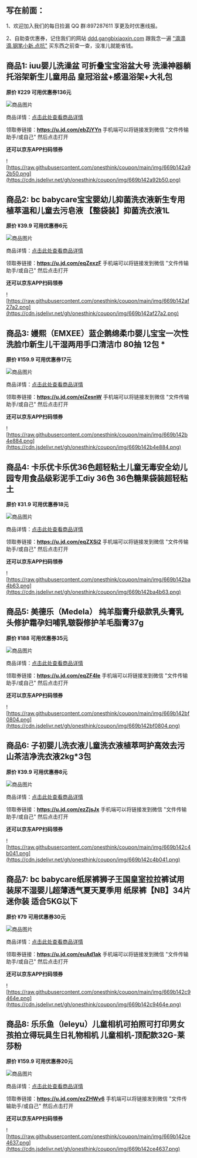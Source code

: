 ## 写在前面：

1、欢迎加入我们的每日捡漏 QQ 群:897287611 享更及时优惠线报。

2、自助查优惠券，记住我们的网站 [ddd.gangbixiaoxin.com](https://ddd.gangbixiaoxin.com) 跟我念一遍 ["滴滴滴.钢笔小新.点抗"](https://ddd.gangbixiaoxin.com) 买东西之前查一查，没准儿就能省钱。

## 商品1: iuu婴儿洗澡盆 可折叠宝宝浴盆大号 洗澡神器躺托浴架新生儿童用品 皇冠浴盆+感温浴架+大礼包

**原价 ¥229 可用优惠券136元**

![商品图片](http://img14.360buyimg.com/n1/jfs/t1/227690/33/21441/51854/666bdb9dFbc0864a5/3bb88d17460cc860.png)

商品详情：[点击此处查看商品详情](https://union-click.jd.com/jdc?e=1003156031&amp;p=JF8BAdwJK1olXwYLU1ZcC0MUAV8IGlsUWgMFVVxZCE8QAV9MRANLAjZbERscSkAJHTRQRA1CCVkdDwtCWhVLHTdNTwcKBENeCVAfUg8bX2xJbQwUGnFVKDxVfEh0UCpLRlkWXHYFOlwAQzkUdxMIbQJgNGRdVFlYVFxXDxtxazliLnlCI1wtaD90YCx_GSdNOWVyEj4VUil1SgdOby5lDWFbLBc9UEpHYSZaWyxNAHRgHToba0lodBt7YAxhJGJRIy0qSjxuazxzfCcTOE5hIjkCViNFZRB-eD91WnJdPA4pUjRJY218cjthIll0LToOfxJoRxtqYz5iB3IHNzchYShPYCh8cj9yKXV5CypfbCJsY3sKbk8XKDYHNAxVaQwTeg8ITwVLAnlGVVYufC9nD2M4GmsWXAYFXVhaDkISM18IG2tUMwYBUFZYCU8fM244G10WXQMAXF1ZDEkfBF8IE1wliqu6gdTs3cOu1_GAzOKyiI--gMDVOHsnAF8IGloXXQIFVVxdOHsXAF8LKwV7XFUEVl8OX0h5XidNTQJNCFtsVF1VCEkTBmsNK1kUXAQAZG5tVEhWdTgJXCxCIWQKIF0-Ww5UXm0LGisSMwRfHyxefDcXdTZ9cjlKXQEHCG5dOA)

领取券链接：**https://u.jd.com/ebZjYYn** 手机端可以将链接发到微信 "文件传输助手/或自己" 然后点击打开

**还可以京东APP扫码领券**

![https://raw.githubusercontent.com/onesthink/coupon/main/img/669b142a92b50.png](https://cdn.jsdelivr.net/gh/onesthink/coupon/img/669b142a92b50.png)

## 商品2: bc babycare宝宝婴幼儿抑菌洗衣液新生专用植萃温和儿童去污皂液 【整袋装】抑菌洗衣液1L

**原价 ¥39.9 可用优惠券6元**

![商品图片](http://img14.360buyimg.com/n1/jfs/t1/26468/38/20945/50744/6698c8d4Fe1d5a2b3/e71b7754ad13efd5.jpg)

商品详情：[点击此处查看商品详情](https://union-click.jd.com/jdc?e=1003156031&amp;p=JF8BAdoJK1olXwIDUFlfC0oWBF8IGlodXwcBU1ZfDUkSBV9MRANLAjZbERscSkAJHTRQRA1CCVkdDwtCWhVLHTdNTwcKBENeCVAfUg8bAxVVRVJpP09mUwxeey9VU256TD51NlFROlw4YAhtAjVsSxBJPkRGE1kPd1xXDxtxaz5sPm1GIFw1WDxedCp_cglNOWVqEj0VUit1Ah9Obz5mLmFbPBc-akpEYW54Wy9NB2JgVT4ba0l_UBhBUgxhJGJSIxc2SjxuWQ1zfCcTOE5hIjkCViNFZRB4ewFiHnEAAS4qawJIYzdgcjt2IkJ0LS0vfwJCQw9xTithFE9AIyw-cSt1YCh8Yj9yKnV9FipffCtsY3sKbk8XKDZwKgAoCS9Odg9ceRJXXk5CJFo0aQNBD2M4GmsWXAYFXVhaDkISM18IG2tUMwAEXFpaDHsWM28OGFsQXw4BUFdaCU8nA2cPK4y45dOI5YvVsZ-Ji7ixvI6c4dKc3G5tOEgnA24JGVsRWgcAVG5tCEgnAF9WdVpGWwUCUFlcZhZfRjlRQR9BMwYBXVleC0kWAF8KGloXXzYyZF4nVRUefw1Bf1xHXnVmFg5cehxyYwRfSDUXOG5BLl8HbBtcXwxKXxwSD3kyVG4)

领取券链接：**https://u.jd.com/eqZexzF** 手机端可以将链接发到微信 "文件传输助手/或自己" 然后点击打开

**还可以京东APP扫码领券**

![https://raw.githubusercontent.com/onesthink/coupon/main/img/669b142af27a2.png](https://cdn.jsdelivr.net/gh/onesthink/coupon/img/669b142af27a2.png)

## 商品3: 嫚熙（EMXEE）蓝企鹅绵柔巾婴儿宝宝一次性洗脸巾新生儿干湿两用手口清洁巾 80抽 12包 *

**原价 ¥159.9 可用优惠券17元**

![商品图片](http://img14.360buyimg.com/n1/jfs/t1/14980/28/21476/140006/669a9aa4F135ae1e5/1d14c539d365b72a.jpg)

商品详情：[点击此处查看商品详情](https://union-click.jd.com/jdc?e=1003156031&amp;p=JF8BAdkJK1olVAMGVFlcCEkQM28JGl0TXQELVFdZDEgSMytXQwVKbV9HER8fA1UJWDdXTQxBAhlZAUEPVhcJWypcR0RMGFpfWhwHTEdDaglYRigVBXNYDyAJURRMdBANRyZNWm1sVh8NYCJRXhpAWxJFFH1nVAU-HwsbdxZ4fi9cJkF1Vgg_cThkQBsKewNxOWZEIAYHbSleAil-fit8Ol9QHSoVCD11Ag9IeBNPDmRLPBgpCihldCZrTC9sOVZ1DV4DfxRNZBRvZ11wFWV0MwEDYBlxfwx_GgkTKXR-BCc-XQ9heh9hewJhVHB7KA49Uj8RYG1gfTt2Gw91Czo_fyl0RBthcz5iLk9FIjc5WzB3F219D1lgbXtCUUQlbAt-ZhxuHlpCXxwBFkAHCB0bD18JK1gUXQELUllbAU4nM28IKxp7XQ4LUFZfOEonA2kLG14XVQUFVl5eDnsXC2g4zPatiIyzgdbk3NWf1NavztKpiZiKZG5tC3sXAm4KG18SXAQCZG5dC3sUMzFmGggSWA8CV1kzVQNSVTZWSQx7XQUKV1xdDkoQM20JGlkXbTYyADc7WBZkAzd9QQBrCV9dDykiDRdqW2hjdVlUDW5rEgMoQAteUyZzfltOPjYCZA)

领取券链接：**https://u.jd.com/eiZesnW** 手机端可以将链接发到微信 "文件传输助手/或自己" 然后点击打开

**还可以京东APP扫码领券**

![https://raw.githubusercontent.com/onesthink/coupon/main/img/669b142b4e884.png](https://cdn.jsdelivr.net/gh/onesthink/coupon/img/669b142b4e884.png)

## 商品4: 卡乐优卡乐优36色超轻粘土儿童无毒安全幼儿园专用食品级彩泥手工diy 36色 36色糖果袋装超轻粘土

**原价 ¥31.9 可用优惠券18元**

![商品图片](http://img14.360buyimg.com/n1/jfs/t1/216429/12/38554/144493/661cc39aFe9f97668/ca08bf87d1bba56d.jpg)

商品详情：[点击此处查看商品详情](https://union-click.jd.com/jdc?e=1003156031&amp;p=JF8BAdIJK1olXwIDUF1ZDEkfAF8IGlsUXQUFVlZaC04QAF9MRANLAjZbERscSkAJHTRQRA1CCVkdDwtCWhVLHTdNTwcKBENeCVAfUg8bXShpaC18Kl1yVV4fS0J_ZDJRYlxrGE1cOlweTRlQXjh0Qw5yAQZQUSIIUFxXDxtxazliLmVAI1whWD9OVi9_GSNNOWVEEj4vVTx1Sh9Oby5mKmFYBhcqUEtgYW58WztdB1ZgHTYbayJOcAxScAxhJGJSIxc2SjxIcwpzfCcTOE5hIjkCViNFZRNseD9lVXB7JDcqQTRXYxZ4ciJxLQN0LSkuay9oXxhhaz5iLn1BIzclWD9fYDN_cj91JGVhECoCcBMnAjF7eRgWWVJhMx4rSDZpAG51RR5cGwoOZF9tC0oXBGYOHF0cWDYyVF5tSSUQA20KH1slXDYCUl1dDUkfAGgNE14UbQYKU26KpfPCid7dk-LBw47V7fmIgffDnec4K2sWbQYDVVxdDEwWAW84K1sWbQUyCjBcW00UB2wKEzVIFUNUDR8dSSUXAGYMElwdXgQyVl9cCkknM19WXDpmK291Dy5cCAlUCgdvRgJsWnhHHwAzCghSUShVTCdNCGFeVAxYdB5PM284)

领取券链接：**https://u.jd.com/eqZXSi2** 手机端可以将链接发到微信 "文件传输助手/或自己" 然后点击打开

**还可以京东APP扫码领券**

![https://raw.githubusercontent.com/onesthink/coupon/main/img/669b142ba4b63.png](https://cdn.jsdelivr.net/gh/onesthink/coupon/img/669b142ba4b63.png)

## 商品5: 美德乐（Medela） 纯羊脂膏升级款乳头膏乳头修护霜孕妇哺乳皲裂修护羊毛脂膏37g

**原价 ¥188 可用优惠券35元**

![商品图片](http://img14.360buyimg.com/n1/jfs/t1/185759/27/45639/54163/667456aaFe040dd10/3191e198a42bf869.jpg)

商品详情：[点击此处查看商品详情](https://union-click.jd.com/jdc?e=1003156031&amp;p=JF8BAdcJK1olXQULU1lUC04fCl8LHFIcXQYGVVxcDntTXDdWRGtMGENDFlVDFhBPXDlfTwQKBlMdBgABFhNSVzMXQh5JAAhADhpRezRUaDB4exNDJUJpUAwqTg1zeQwIGiVSMwR3Iw4ib0xwUxdSQV9DOll2EEkdBD8VazxxaDhSKn9yNCkucxxwegh3bD9cGmNaMyE-VS8DABhsUyBpKlxUQF0qbRN0agxSUgdwBWV9IC0uSDxufzd_eChKKX9qPSo-exdvdgR-eQFhW2JLXAMIeCBQY21_bCxcNkNiViYNaCh8Qw9AYzlsLlNFIjcpaD9ka2poQzBiKmJXED05fClgYBxLbFlDPnJxLxsleF8VdnsKbmtUB011LQoKXChsYRVQSR5HXENgKCcbBEcnAl8LGlsSVAAFUldYOHsXA19JdV0TWA4BUm5cOEsRAG8NGVMWWgEEVldtCEMQM7ilo46f7NOK7YrDgJyupLqBp4-L1TYyZF1tCEoWAW8MHFoXXTYyVF1tC3tJbW5bHgwcDgMDOgMVTR1OQGpcdVsWVAMGXVxaCXsVAm4KGWslbXV9FzUCeCtfVRdMcF9HKkBEMCQ-CEppRAEKbixFImEFMw4lUhETVQhXbx8lXTY)

领取券链接：**https://u.jd.com/eqZF4Ie** 手机端可以将链接发到微信 "文件传输助手/或自己" 然后点击打开

**还可以京东APP扫码领券**

![https://raw.githubusercontent.com/onesthink/coupon/main/img/669b142bf0804.png](https://cdn.jsdelivr.net/gh/onesthink/coupon/img/669b142bf0804.png)

## 商品6: 子初婴儿洗衣液儿童洗衣液植萃呵护高效去污山茶洁净洗衣液2kg*3包

**原价 ¥39.9 可用优惠券8元**

![商品图片](http://img14.360buyimg.com/n1/jfs/t1/229420/4/21937/110542/668d0804F6eda248c/922824975e7bd6c4.jpg)

商品详情：[点击此处查看商品详情](https://union-click.jd.com/jdc?e=1003156031&amp;p=JF8BAagJK1olXwIDUVteD08UAV8IGloUXAMGV1ZbDU8nRzBQRQQlBENHFRxWFlVMWzBeTA9KQl1XSwwDVFVPRjtUBAJQAVsMFgQZBBcUQhlfGhxiCnpgXCoZQUpNQDIKcD0dWmgACRUvCz9rAxlRYi9xP0BwPwJKSEdjeh9tbChyHXF7LA4pQTxUexpsSDlMLQR1JlYtahJFRxhDYz13FHZJNyxUby9kAm18aVNiP192XD4vdztsYAxLbSJhPnFhVAAqfDxKVhZWQSxnNWF7NzpVcDJjZhtrGwdjNHpnIz0qX3t1QR9PRhthLWZHNhc_QxViczhfeT1TUQoyVW5eCUsQCmkPHVIQbTYCVG4LZksWAm4JGlIVWgIyVW5dDkgXBm0AGFwcXgQAZF5VD3vArtfdkerA1b_WytaKsezCitPchdMlbTYBZF5cCUkXB2gJGVslbQYBZF1tViUWUGgNE1ocDWhfHBsLUQlHBwEIGFMWXQUGUFttCkoWAW04K2tJXkd0A18afxxrYWd8XxIUB0VfVjU7AEx5ATJDaVhhIQZ0DScpbClRcQRUK1sl)

领取券链接：**https://u.jd.com/ezZjsJx** 手机端可以将链接发到微信 "文件传输助手/或自己" 然后点击打开

**还可以京东APP扫码领券**

![https://raw.githubusercontent.com/onesthink/coupon/main/img/669b142c4b041.png](https://cdn.jsdelivr.net/gh/onesthink/coupon/img/669b142c4b041.png)

## 商品7: bc babycare纸尿裤狮子王国皇室拉拉裤试用装尿不湿婴儿超薄透气夏天夏季用 纸尿裤【NB】34片迷你装 适合5KG以下

**原价 ¥79 可用优惠券30元**

![商品图片](http://img14.360buyimg.com/n1/jfs/t1/41499/39/23135/171433/6699c5f9Fff0e3537/442ff1fba10aa6cf.jpg)

商品详情：[点击此处查看商品详情](https://union-click.jd.com/jdc?e=1003156031&amp;p=JF8BAdQJK1olXwIDUFheAE4fA18IGloSVA4HV1tdDkkWC19MRANLAjZbERscSkAJHTRQRA1CCVkdDwtCWhVLHTdNTwcKBENeCVAfUg8bWTRyTx5UW29BIFoeAUxediljTj8RH1l0OlxUDCxMRQoIS19qKX9LDlwmV1xXDxtxaz5hBAZdIzclYTx0eCp8cgFNOWJiEik_Uix1AgdOewBmL2FbIBcrekpHYSZ4WyxnAHVgVSobfiJ_UAxRTgxhJGJSIxc-TzwVez9zfCcTOE5hIjkCViNFZRB4eAJiH2V7AjkpazMeYCdocixmOQNiVjYOfyh0QRsKaCl1LlQFNBYpaD9lYDN_cj98KV99Cyk0eBMnQgcAGi1GHgdhMBYjChNIYxxzbShtLQoOZF9tC0oXBGYOHF0cWDYyVF5tSSUXAW4JG1kQVTYDZF5bC0sSAWcLHVsTVAUyVFZaOJy6u7qCqo6d5NKc3Inkr56ev7uWk2slbQUyVF9cCksTBG4KG2slXQUyV24DZkpEBW0JSAwWM1tKEQgET0pUbW8LE1sXWgAKUG5fCUoVAV84KwFOJ1JHFVg0Sz8TQGYPUi5TNlNmUBwCfiUVCmtvQB1wXVYGKyokQREVeDA4G2s)

领取券链接：**https://u.jd.com/euAd1ak** 手机端可以将链接发到微信 "文件传输助手/或自己" 然后点击打开

**还可以京东APP扫码领券**

![https://raw.githubusercontent.com/onesthink/coupon/main/img/669b142c9464e.png](https://cdn.jsdelivr.net/gh/onesthink/coupon/img/669b142c9464e.png)

## 商品8: 乐乐鱼（leleyu）儿童相机可拍照可打印男女孩拍立得玩具生日礼物相机 儿童相机-顶配款32G-莱莎粉

**原价 ¥159.9 可用优惠券20元**

![商品图片](http://img14.360buyimg.com/n1/jfs/t1/217978/24/41645/82658/664bebabF8a1cb3ca/e251e87af7e4fbab.jpg)

商品详情：[点击此处查看商品详情](https://union-click.jd.com/jdc?e=1003156031&amp;p=JF8BAa4JK1olXwQEU1daAUMRC18IGlsUWAQCUFxaC0gfAl9MRANLAjZbERscSkAJHTRQRA1CCVkdDwtCWhVLHTdNTwcKBENeCVAfUg8beCZQWyxyXmRjEiccWA5CcAhVGl5OGnVGOlwmcileYxYAQil8H2BlUhYYX1xXDxtxazliLnFHICc5aD9OVi1-YitNOWJyEioVVTJ1Ah9OewBlNGFYNBcpUEpyYW54Wy9NB2NgVSoba0ljYBhrbAxhJGJmLT0mSTxIUQ9zfSdrCllpPSk6ARRhcQtQbDh2HnJ7NDopazxWdDV8D1lgbXhFDgoZTBBtZgcPZClVHAZqByIPTQ0bD18JK1gUXQELUllbAU4nM28IKxp7XQQEXVZaD0knAl8IHVgVWAQKV1hYCU8UM28AHGvC8L7X3u-IgPLDneffovzA1LrWytZtOHsUM28JGlkVWQEDVl5tOEsUM2w4RTUUDg8FAFpdXyVKSypeQh1XXWgCV1ZcCkoWAW84GVoUXwQyZG4mQRNXdAgLeTpTJEdSEQsubxYWBjRPaB97X314Nhc9cUNOcQZKfTwTFUNVZF5t)

领取券链接：**https://u.jd.com/ezZHWv6** 手机端可以将链接发到微信 "文件传输助手/或自己" 然后点击打开

**还可以京东APP扫码领券**

![https://raw.githubusercontent.com/onesthink/coupon/main/img/669b142ce4637.png](https://cdn.jsdelivr.net/gh/onesthink/coupon/img/669b142ce4637.png)

